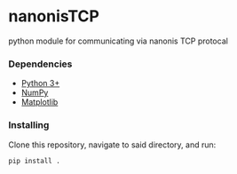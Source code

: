 # nanonisTCP
python module for communicating via nanonis TCP protocal

### Dependencies
* [Python 3+](https://anaconda.com/download)
* [NumPy](https://numpy.org)
* [Matplotlib](https://matplotlib.org)

### Installing

Clone this repository, navigate to said directory, and run:
```
pip install .
```